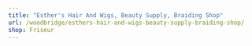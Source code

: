```yaml
---
title: "Esther's Hair And Wigs, Beauty Supply, Braiding Shop"
url: /woodbridge/esthers-hair-and-wigs-beauty-supply-braiding-shop/
shop: Friseur
---
```


